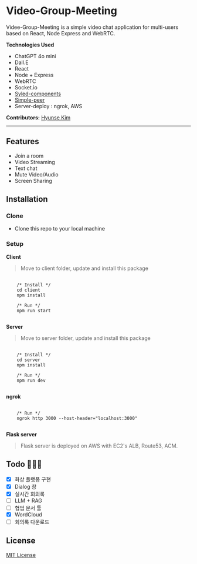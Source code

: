 # Video-Group-Meeting

Videe-Group-Meeting is a simple video chat application for multi-users based on React, Node Express and WebRTC.

**Technologies Used**

- ChatGPT 4o mini
- Dall.E
- React
- Node + Express
- WebRTC
- Socket.io
- [Syled-components](https://styled-components.com/)
- [Simple-peer](https://github.com/feross/simple-peer)
- Server-deploy : ngrok, AWS

**Contributors:** [Hyunse Kim](https://github.com/Hyunse/video-group-meeting)

---

## Features

- Join a room
- Video Streaming
- Text chat
- Mute Video/Audio
- Screen Sharing

## Installation

### Clone

- Clone this repo to your local machine

### Setup

**Client**

> Move to client folder, update and install this package

<pre>
  <code>
    /* Install */
    cd client
    npm install
    
    /* Run */
    npm run start
  </code>
</pre>

**Server**

> Move to server folder, update and install this package

<pre>
  <code>
    /* Install */
    cd server
    npm install
    
    /* Run */
    npm run dev
  </code>
</pre>

**ngrok**

<pre>
  <code>
    /* Run */
    ngrok http 3000 --host-header="localhost:3000"
  </code>
</pre>

**Flask server**

> Flask server is deployed on AWS with EC2's ALB, Route53, ACM.

## Todo 🔨🔨🔨

- [x] 화상 플랫폼 구현
- [x] Dialog 창
- [x] 실시간 회의록
- [ ] LLM + RAG
- [ ] 협업 문서 툴
- [x] WordCloud
- [ ] 회의록 다운로드

## License

[MIT License](./LICENSE)
